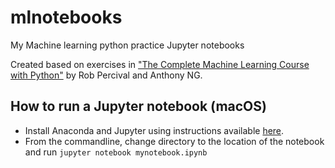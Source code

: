 # mlnotebooks
My Machine learning python practice Jupyter notebooks

Created based on exercises in ["The Complete Machine Learning Course with Python"](https://www.udemy.com/machine-learning-course-with-python/learn/v4/overview) by Rob Percival and Anthony NG.

## How to run a Jupyter notebook (macOS)
- Install Anaconda and Jupyter using instructions available [here](https://docs.anaconda.com/anaconda/install/mac-os/).
- From the commandline, change directory to the location of the notebook and run `jupyter notebook mynotebook.ipynb`
